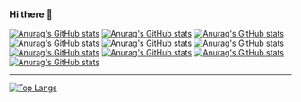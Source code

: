 ### Hi there 👋
<!-- [![Anurag's GitHub stats](https://github-readme-stats.vercel.app/api?username=JoeABCDEF)](https://github.com/anuraghazra/github-readme-stats) -->
[![Anurag's GitHub stats](https://github-readme-stats.vercel.app/api?username=JoeABCDEF&show_icons=true&theme=dark)](https://github.com/JoeABCDEF)
[![Anurag's GitHub stats](https://github-readme-stats.vercel.app/api?username=JoeABCDEF&show_icons=true&theme=radical)](https://github.com/JoeABCDEF)
[![Anurag's GitHub stats](https://github-readme-stats.vercel.app/api?username=JoeABCDEF&show_icons=true&theme=merko)](https://github.com/JoeABCDEF)
[![Anurag's GitHub stats](https://github-readme-stats.vercel.app/api?username=JoeABCDEF&show_icons=true&theme=gruvbox)](https://github.com/JoeABCDEF)
[![Anurag's GitHub stats](https://github-readme-stats.vercel.app/api?username=JoeABCDEF&show_icons=true&theme=tokyonight)](https://github.com/JoeABCDEF)
[![Anurag's GitHub stats](https://github-readme-stats.vercel.app/api?username=JoeABCDEF&show_icons=true&theme=onedark)](https://github.com/JoeABCDEF)
[![Anurag's GitHub stats](https://github-readme-stats.vercel.app/api?username=JoeABCDEF&show_icons=true&theme=cobalt)](https://github.com/JoeABCDEF)
[![Anurag's GitHub stats](https://github-readme-stats.vercel.app/api?username=JoeABCDEF&show_icons=true&theme=synthwave)](https://github.com/JoeABCDEF)
[![Anurag's GitHub stats](https://github-readme-stats.vercel.app/api?username=JoeABCDEF&show_icons=true&theme=highcontrast)](https://github.com/JoeABCDEF)
[![Anurag's GitHub stats](https://github-readme-stats.vercel.app/api?username=JoeABCDEF&show_icons=true&theme=dracula)](https://github.com/JoeABCDEF)

***

[![Top Langs](https://github-readme-stats.vercel.app/api/top-langs/?username=JoeABCDEF&langs_count=9)](https://github.com/JoeABCDEF)

<!--
**JoeABCDEF/JoeABCDEF** is a ✨ _special_ ✨ repository because its `README.md` (this file) appears on your GitHub profile.

Here are some ideas to get you started:

- 🔭 I’m currently working on ...
- 🌱 I’m currently learning ...
- 👯 I’m looking to collaborate on ...
- 🤔 I’m looking for help with ...
- 💬 Ask me about ...
- 📫 How to reach me: ...
- 😄 Pronouns: ...
- ⚡ Fun fact: ...
-->
